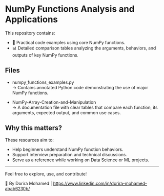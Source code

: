 # NumPy Functions Analysis and Applications

This repository contains:
- 🔢 Practical code examples using core NumPy functions.
- 📊 Detailed comparison tables analyzing the arguments, behaviors, and outputs of key NumPy functions.

## Files

- numpy_functions_examples.py  
  → Contains annotated Python code demonstrating the use of major NumPy functions.

- NumPy-Array-Creation-and-Manipulation  
  → A documentation file with clear tables that compare each function, its arguments, expected output, and common use cases.

## Why this matters?

These resources aim to:
- Help beginners understand NumPy function behaviors.
- Support interview preparation and technical discussions.
- Serve as a reference while working on Data Science or ML projects.

---

Feel free to explore, use, and contribute!

🌟  By Dorira Mohamed | https://www.linkedin.com/in/dorira-mohamed-abab6230b/
